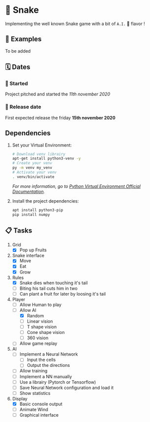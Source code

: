 # :snake: Snake

Implementing the well known Snake game with a bit of `A.I.` :robot: flavor !

## :tada: Examples

To be added

## :spiral_calendar: Dates

### :rocket: Started 
Project pitched and started the _11th november 2020_

### :dart: Release date 
First expected release the friday **15th november 2020** 


## Dependencies
1. Set your Virtual Environment:

    ``` bash
    # Download venv librairy
    apt-get install python3-venv -y
    # Create your venv
    py -m venv my_venv
    # Activate your venv
    . venv/bin/activate
    ```
    
    _For more information, go to [Python Virtual Environment Official Documentation](https://docs.python.org/3/library/venv.html)._

1. Install the project dependencies:

    ``` bash
    apt install python3-pip
    pip install numpy
    ```

## :clipboard: Tasks

1. Grid
    - [x] Pop up Fruits

1. Snake interface 
    - [x] Move  
    - [x] Eat 
    - [x] Grow 
 
1. Rules 
    - [x] Snake dies when touching it's tail
    - [ ] Biting his tail cuts him in two
    - [ ] Can plant a fruit for later by loosing it's tail 

1. Player
    - [ ] Allow Human to play
    - [ ] Allow AI
        - [x] Random
        - [ ] Linear vision 
        - [ ] T shape vision
        - [ ] Cone shape vision
        - [ ] 360 vision
    - [ ] Allow game replay

1. AI 
    - [ ] Implement a Neural Network
        - [ ] Input the cells
        - [ ] Output the directions
    - [ ] Allow training 
    - [ ] Implement a NN manually
    - [ ] Use a librairy (Pytorch or Tensorflow)
    - [ ] Save Neural Network configuration and load it 
    - [ ] Show statistics
 
1. Display
    - [x] Basic console output
    - [ ] Animate Wind
    - [ ] Graphical interface
